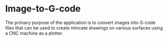 # Image-to-G-code
The primary purpose of the application is to convert images into G-code files that can be used to create intricate drawings on various surfaces using a CNC machine as a plotter.

